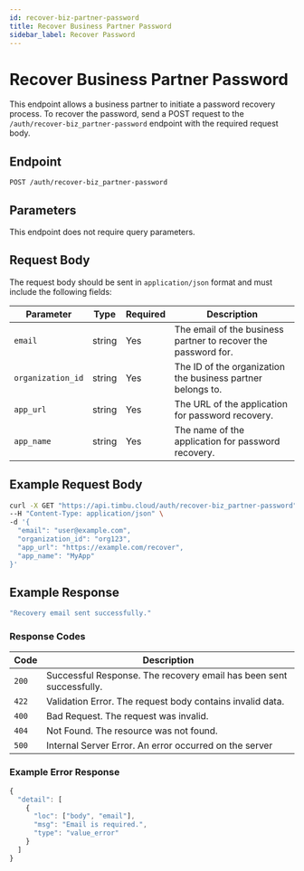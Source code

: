 ```yaml
---
id: recover-biz-partner-password
title: Recover Business Partner Password
sidebar_label: Recover Password
---
```


# Recover Business Partner Password

This endpoint allows a business partner to initiate a password recovery process. To recover the password, send a POST request to the `/auth/recover-biz_partner-password` endpoint with the required request body.

## Endpoint

`POST /auth/recover-biz_partner-password`

## Parameters

This endpoint does not require query parameters.

## Request Body

The request body should be sent in `application/json` format and must include the following fields:

| Parameter         | Type   | Required | Description                                              |
|-------------------|--------|----------|----------------------------------------------------------|
| `email`          | string | Yes      | The email of the business partner to recover the password for. |
| `organization_id`| string | Yes      | The ID of the organization the business partner belongs to. |
| `app_url`        | string | Yes      | The URL of the application for password recovery.        |
| `app_name`       | string | Yes      | The name of the application for password recovery.       |

## Example Request Body

```bash
curl -X GET "https://api.timbu.cloud/auth/recover-biz_partner-password" \
--H "Content-Type: application/json" \
-d '{
  "email": "user@example.com",
  "organization_id": "org123",
  "app_url": "https://example.com/recover",
  "app_name": "MyApp"
}'
```

## Example Response

```jsx title="response"
"Recovery email sent successfully."
```

### Response Codes

| Code        | Description   |
|------------------|--------|
| `200`| Successful Response. The recovery email has been sent successfully. |
| `422`    | Validation Error. The request body contains invalid data. |
| `400`    | Bad Request. The request was invalid. |
| `404`          | Not Found. The resource was not found. |
| `500`          | Internal Server Error. An error occurred on the server |

### Example Error Response

```jsx title="response"
{
  "detail": [
    {
      "loc": ["body", "email"],
      "msg": "Email is required.",
      "type": "value_error"
    }
  ]
}

```